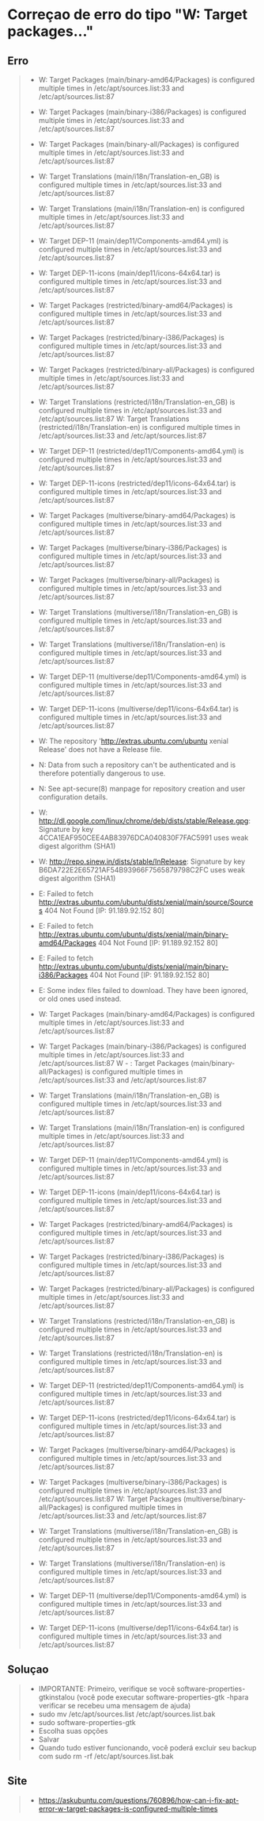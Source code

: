 # Correçao de erro do tipo "W: Target packages..."

## Erro

> - W: Target Packages (main/binary-amd64/Packages) is configured multiple times in /etc/apt/sources.list:33 and /etc/apt/sources.list:87
> - W: Target Packages (main/binary-i386/Packages) is configured multiple times in /etc/apt/sources.list:33 and /etc/apt/sources.list:87
> - W: Target Packages (main/binary-all/Packages) is configured multiple times in /etc/apt/sources.list:33 and /etc/apt/sources.list:87
> - W: Target Translations (main/i18n/Translation-en_GB) is configured multiple times in /etc/apt/sources.list:33 and /etc/apt/sources.list:87
> - W: Target Translations (main/i18n/Translation-en) is configured multiple times in /etc/apt/sources.list:33 and /etc/apt/sources.list:87
> - W: Target DEP-11 (main/dep11/Components-amd64.yml) is configured multiple times in /etc/apt/sources.list:33 and /etc/apt/sources.list:87
> - W: Target DEP-11-icons (main/dep11/icons-64x64.tar) is configured multiple times in /etc/apt/sources.list:33 and /etc/apt/sources.list:87
> - W: Target Packages (restricted/binary-amd64/Packages) is configured multiple times in /etc/apt/sources.list:33 and /etc/apt/sources.list:87
> - W: Target Packages (restricted/binary-i386/Packages) is configured multiple times in /etc/apt/sources.list:33 and /etc/apt/sources.list:87
> - W: Target Packages (restricted/binary-all/Packages) is configured multiple times in /etc/apt/sources.list:33 and /etc/apt/sources.list:87
> - W: Target Translations (restricted/i18n/Translation-en_GB) is configured multiple times in /etc/apt/sources.list:33 and /etc/apt/sources.list:87
>W: Target Translations (restricted/i18n/Translation-en) is configured multiple times in /etc/apt/sources.list:33 and /etc/apt/sources.list:87
>- W: Target DEP-11 (restricted/dep11/Components-amd64.yml) is configured multiple times in /etc/apt/sources.list:33 and /etc/apt/sources.list:87
>- W: Target DEP-11-icons (restricted/dep11/icons-64x64.tar) is configured multiple times in /etc/apt/sources.list:33 and /etc/apt/sources.list:87
>- W: Target Packages (multiverse/binary-amd64/Packages) is configured multiple times in /etc/apt/sources.list:33 and /etc/apt/sources.list:87
>- W: Target Packages (multiverse/binary-i386/Packages) is configured multiple times in /etc/apt/sources.list:33 and /etc/apt/sources.list:87
>- W: Target Packages (multiverse/binary-all/Packages) is configured multiple times in /etc/apt/sources.list:33 and /etc/apt/sources.list:87
>- W: Target Translations (multiverse/i18n/Translation-en_GB) is configured multiple times in /etc/apt/sources.list:33 and /etc/apt/sources.list:87
>- W: Target Translations (multiverse/i18n/Translation-en) is configured multiple times in /etc/apt/sources.list:33 and /etc/apt/sources.list:87
>- W: Target DEP-11 (multiverse/dep11/Components-amd64.yml) is configured multiple times in /etc/apt/sources.list:33 and /etc/apt/sources.list:87
>- W: Target DEP-11-icons (multiverse/dep11/icons-64x64.tar) is configured multiple times in /etc/apt/sources.list:33 and /etc/apt/sources.list:87
>- W: The repository '<http://extras.ubuntu.com/ubuntu> xenial Release' does not have a Release file.
>- N: Data from such a repository can't be authenticated and is therefore potentially dangerous to use.
>- N: See apt-secure(8) manpage for repository creation and user configuration details.
>- W: <http://dl.google.com/linux/chrome/deb/dists/stable/Release.gpg>: Signature by key 4CCA1EAF950CEE4AB83976DCA040830F7FAC5991 uses weak digest algorithm (SHA1)
>- W: <http://repo.sinew.in/dists/stable/InRelease>: Signature by key B6DA722E2E65721AF54B93966F7565879798C2FC uses weak digest algorithm (SHA1)
>
> - E: Failed to fetch <http://extras.ubuntu.com/ubuntu/dists/xenial/main/source/Sources>  404  Not Found [IP: 91.189.92.152 80]
> - E: Failed to fetch <http://extras.ubuntu.com/ubuntu/dists/xenial/main/binary-amd64/Packages>  404  Not Found [IP: 91.189.92.152 80]
> - E: Failed to fetch <http://extras.ubuntu.com/ubuntu/dists/xenial/main/binary-i386/Packages>  404  Not Found [IP: 91.189.92.152 80]
> - E: Some index files failed to download. They have been ignored, or old ones used instead.
> - W: Target Packages (main/binary-amd64/Packages) is configured multiple times in /etc/apt/sources.list:33 and /etc/apt/sources.list:87
> - W: Target Packages (main/binary-i386/Packages) is configured multiple times in /etc/apt/sources.list:33 and /etc/apt/sources.list:87
>W - : Target Packages (main/binary-all/Packages) is configured multiple times in /etc/apt/sources.list:33 and /etc/apt/sources.list:87
> - W: Target Translations (main/i18n/Translation-en_GB) is configured multiple times in /etc/apt/sources.list:33 and /etc/apt/sources.list:87
> - W: Target Translations (main/i18n/Translation-en) is configured multiple times in /etc/apt/sources.list:33 and /etc/apt/sources.list:87
> - W: Target DEP-11 (main/dep11/Components-amd64.yml) is configured multiple times in /etc/apt/sources.list:33 and /etc/apt/sources.list:87
> - W: Target DEP-11-icons (main/dep11/icons-64x64.tar) is configured multiple times in /etc/apt/sources.list:33 and /etc/apt/sources.list:87
> - W: Target Packages (restricted/binary-amd64/Packages) is configured multiple times in /etc/apt/sources.list:33 and /etc/apt/sources.list:87
> - W: Target Packages (restricted/binary-i386/Packages) is configured multiple times in /etc/apt/sources.list:33 and /etc/apt/sources.list:87
> - W: Target Packages (restricted/binary-all/Packages) is configured multiple times in /etc/apt/sources.list:33 and /etc/apt/sources.list:87
> - W: Target Translations (restricted/i18n/Translation-en_GB) is configured multiple times in /etc/apt/sources.list:33 and /etc/apt/sources.list:87
> - W: Target Translations (restricted/i18n/Translation-en) is configured multiple times in /etc/apt/sources.list:33 and /etc/apt/sources.list:87
> - W: Target DEP-11 (restricted/dep11/Components-amd64.yml) is configured multiple times in /etc/apt/sources.list:33 and /etc/apt/sources.list:87
>
> - W: Target DEP-11-icons (restricted/dep11/icons-64x64.tar) is configured multiple times in /etc/apt/sources.list:33 and /etc/apt/sources.list:87
> - W: Target Packages (multiverse/binary-amd64/Packages) is configured multiple times in /etc/apt/sources.list:33 and /etc/apt/sources.list:87
> - W: Target Packages (multiverse/binary-i386/Packages) is configured multiple times in /etc/apt/sources.list:33 and /etc/apt/sources.list:87
>W: Target Packages (multiverse/binary-all/Packages) is configured multiple times in /etc/apt/sources.list:33 and /etc/apt/sources.list:87
> - W: Target Translations (multiverse/i18n/Translation-en_GB) is configured multiple times in /etc/apt/sources.list:33 and /etc/apt/sources.list:87
> - W: Target Translations (multiverse/i18n/Translation-en) is configured multiple times in /etc/apt/sources.list:33 and /etc/apt/sources.list:87
> - W: Target DEP-11 (multiverse/dep11/Components-amd64.yml) is configured multiple times in /etc/apt/sources.list:33 and /etc/apt/sources.list:87
> - W: Target DEP-11-icons (multiverse/dep11/icons-64x64.tar) is configured multiple times in /etc/apt/sources.list:33 and /etc/apt/sources.list:87

## Soluçao

> - IMPORTANTE: Primeiro, verifique se você software-properties-gtkinstalou (você pode executar software-properties-gtk -hpara verificar se recebeu uma mensagem de ajuda)
> - sudo mv /etc/apt/sources.list /etc/apt/sources.list.bak
> - sudo software-properties-gtk
> - Escolha suas opções
> - Salvar
> - Quando tudo estiver funcionando, você poderá excluir seu backup com sudo rm -rf /etc/apt/sources.list.bak

## Site

> - <https://askubuntu.com/questions/760896/how-can-i-fix-apt-error-w-target-packages-is-configured-multiple-times>
